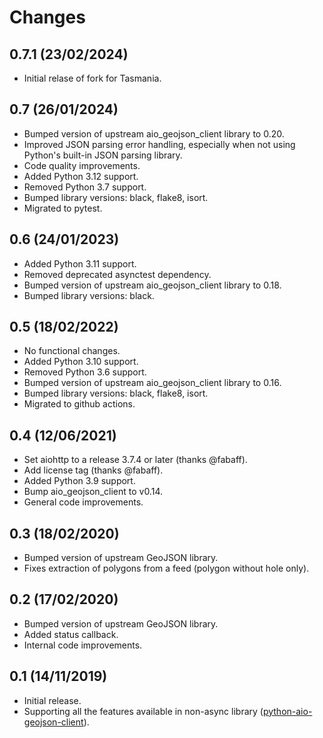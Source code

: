 # Changes

## 0.7.1 (23/02/2024)
* Initial relase of fork for Tasmania.

## 0.7 (26/01/2024)
* Bumped version of upstream aio_geojson_client library to 0.20.
* Improved JSON parsing error handling, especially when not using Python's built-in JSON parsing library.
* Code quality improvements.
* Added Python 3.12 support.
* Removed Python 3.7 support.
* Bumped library versions: black, flake8, isort.
* Migrated to pytest.

## 0.6 (24/01/2023)
* Added Python 3.11 support.
* Removed deprecated asynctest dependency.
* Bumped version of upstream aio_geojson_client library to 0.18.
* Bumped library versions: black.

## 0.5 (18/02/2022)
* No functional changes.
* Added Python 3.10 support.
* Removed Python 3.6 support.
* Bumped version of upstream aio_geojson_client library to 0.16.
* Bumped library versions: black, flake8, isort.
* Migrated to github actions.

## 0.4 (12/06/2021)
* Set aiohttp to a release 3.7.4 or later (thanks @fabaff).
* Add license tag (thanks @fabaff).
* Added Python 3.9 support.
* Bump aio_geojson_client to v0.14.
* General code improvements.

## 0.3 (18/02/2020)
* Bumped version of upstream GeoJSON library.
* Fixes extraction of polygons from a feed (polygon without hole only).

## 0.2 (17/02/2020)
* Bumped version of upstream GeoJSON library.
* Added status callback.
* Internal code improvements.

## 0.1 (14/11/2019)
* Initial release.
* Supporting all the features available in non-async library 
  ([python-aio-geojson-client](https://github.com/exxamalte/python-aio-geojson-client)).
